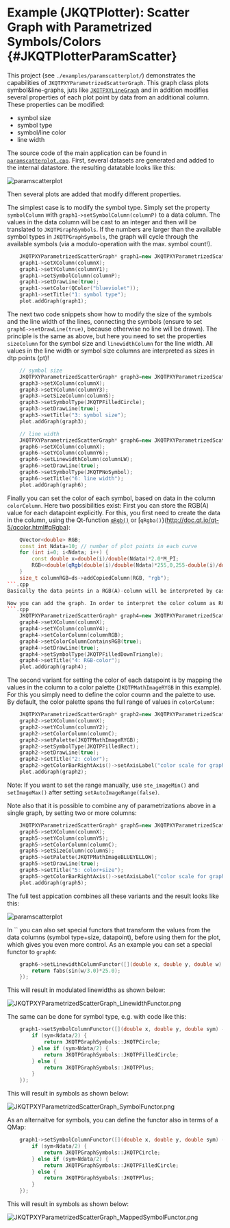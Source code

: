 # Example (JKQTPlotter): Scatter Graph with Parametrized Symbols/Colors {#JKQTPlotterParamScatter}
This project (see `./examples/paramscatterplot/`) demonstrates the capabilities of `JKQTPXYParametrizedScatterGraph`. This graph class plots symbol&line-graphs, juts like [`JKQTPXYLineGraph`](https://github.com/jkriege2/JKQtPlotter/tree/master/examples/symbols_and_styles/) and in addition modifies several properties of each plot point by data from an additional column. These properties can be modified:
- symbol size
- symbol type
- symbol/line color
- line width

The source code of the main application can be found in  [`paramscatterplot.cpp`](https://github.com/jkriege2/JKQtPlotter/tree/master/examples/paramscatterplot/paramscatterplot.cpp). First, several datasets are generated and added to the internal datastore. the resulting datatable looks like this:

![paramscatterplot](https://raw.githubusercontent.com/jkriege2/JKQtPlotter/master/screenshots/paramscatterplot_datatable.png)

Then several plots are added that modify different properties.

The simplest case is to modify the symbol type. Simply set the property `symbolColumn` with `graph1->setSymbolColumn(columnP)` to a data column. The values in the data column will be cast to an integer and then will be translated to `JKQTPGraphSymbols`. If the numbers are larger than the available symbol types in `JKQTPGraphSymbols`, the graph will cycle through the available symbols (via a modulo-operation with the max. symbol count!).
```.cpp
	JKQTPXYParametrizedScatterGraph* graph1=new JKQTPXYParametrizedScatterGraph(&plot);
    graph1->setXColumn(columnX);
    graph1->setYColumn(columnY1);
    graph1->setSymbolColumn(columnP);
    graph1->setDrawLine(true);
    graph1->setColor(QColor("blueviolet"));
    graph1->setTitle("1: symbol type");
    plot.addGraph(graph1);
```


The next two code snippets show how to modify the size of the symbols and the line width of the lines, connecting the symbols (ensure to set `graph6->setDrawLine(true)`, because otherwise no line will be drawn). The principle is the same as above, but here you need to set the properties `sizeColumn` for the symbol size and `linewidthColumn` for the line width. All values in the line width or symbol size columns are interpreted as sizes in dtp points (pt)!
```.cpp
    // symbol size
    JKQTPXYParametrizedScatterGraph* graph3=new JKQTPXYParametrizedScatterGraph(&plot);
    graph3->setXColumn(columnX);
    graph3->setYColumn(columnY3);
    graph3->setSizeColumn(columnS);
    graph3->setSymbolType(JKQTPFilledCircle);
    graph3->setDrawLine(true);
    graph3->setTitle("3: symbol size");
    plot.addGraph(graph3);

	// line width
    JKQTPXYParametrizedScatterGraph* graph6=new JKQTPXYParametrizedScatterGraph(&plot);
    graph6->setXColumn(columnX);
    graph6->setYColumn(columnY6);
    graph6->setLinewidthColumn(columnLW);
    graph6->setDrawLine(true);
    graph6->setSymbolType(JKQTPNoSymbol);
    graph6->setTitle("6: line width");
    plot.addGraph(graph6);
```


Finally you can set the color of each symbol, based on data in the column `colorColumn`. Here two possibilities exist: First you can store the RGB(A) value for each datapoint explicitly. For this, you first need to create the data in the column, using the Qt-function [`qRgb()`](http://doc.qt.io/qt-5/qcolor.html#qRgb) or [`qRgba()`}(http://doc.qt.io/qt-5/qcolor.html#qRgba):
```.cpp
    QVector<double> RGB;
    const int Ndata=10; // number of plot points in each curve
    for (int i=0; i<Ndata; i++) {
        const double x=double(i)/double(Ndata)*2.0*M_PI;
        RGB<<double(qRgb(double(i)/double(Ndata)*255,0,255-double(i)/double(Ndata)*255));
    }
    size_t columnRGB=ds->addCopiedColumn(RGB, "rgb");
```.cpp
Basically the data points in a RGB(A)-column will be interpreted by castig them to [`QRgb`](http://doc.qt.io/qt-5/qcolor.html#QRgb-typedef).

Now you can add the graph. In order to interpret the color column as RGB(A)-values, ensure to set `graph4->setColorColumnContainsRGB(true)`:
```.cpp
    JKQTPXYParametrizedScatterGraph* graph4=new JKQTPXYParametrizedScatterGraph(&plot);
    graph4->setXColumn(columnX);
    graph4->setYColumn(columnY4);
    graph4->setColorColumn(columnRGB);
    graph4->setColorColumnContainsRGB(true);
    graph4->setDrawLine(true);
    graph4->setSymbolType(JKQTPFilledDownTriangle);
    graph4->setTitle("4: RGB-color");
    plot.addGraph(graph4);
```

The second variant for setting the color of each datapoint is by mapping the values in the column to a color palette (`JKQTPMathImageRYGB` in this example). For this you simply need to define the color coumn and the palette to use. By default, the color palette spans the full range of values in `colorColumn`:
```.cpp
    JKQTPXYParametrizedScatterGraph* graph2=new JKQTPXYParametrizedScatterGraph(&plot);
    graph2->setXColumn(columnX);
    graph2->setYColumn(columnY2);
    graph2->setColorColumn(columnC);
    graph2->setPalette(JKQTPMathImageRYGB);
    graph2->setSymbolType(JKQTPFilledRect);
    graph2->setDrawLine(true);
    graph2->setTitle("2: color");
    graph2->getColorBarRightAxis()->setAxisLabel("color scale for graph2");
    plot.addGraph(graph2);
```
Note: If you want to set the range manually, use `ste_imageMin()` and `setImageMax()` after setting `setAutoImageRange(false)`.


Note also that it is possible to combine any of parametrizations above in a single graph, by setting two or more columns:
```.cpp
    JKQTPXYParametrizedScatterGraph* graph5=new JKQTPXYParametrizedScatterGraph(&plot);
    graph5->setXColumn(columnX);
    graph5->setYColumn(columnY5);
    graph5->setColorColumn(columnC);
    graph5->setSizeColumn(columnS);
    graph5->setPalette(JKQTPMathImageBLUEYELLOW);
    graph5->setDrawLine(true);
    graph5->setTitle("5: color+size");
    graph5->getColorBarRightAxis()->setAxisLabel("color scale for graph5");
    plot.addGraph(graph5);
```


The full test appication combines all these variants and the result looks like this:

![paramscatterplot](https://raw.githubusercontent.com/jkriege2/JKQtPlotter/master/screenshots/paramscatterplot.png)


In `` you can also set special functors that transform the values from the data columns (symbol type+size, datapoint), before using them for the plot, which gives you even more control. As an example you can set a special functor to `graph6`:

```.cpp
    graph6->setLinewidthColumnFunctor([](double x, double y, double w) {
        return fabs(sin(w/3.0)*25.0);
    });
```

This will result in modulated linewidths as shown below:

![JKQTPXYParametrizedScatterGraph_LinewidthFunctor.png](https://raw.githubusercontent.com/jkriege2/JKQtPlotter/master/doc/images/JKQTPXYParametrizedScatterGraph_LinewidthFunctor.png)


The same can be done for symbol type, e.g. with code like this:

```.cpp
    graph1->setSymbolColumnFunctor([](double x, double y, double sym) -> JKQTPGraphSymbols {
        if (sym<Ndata/2) {
            return JKQTPGraphSymbols::JKQTPCircle;
        } else if (sym>Ndata/2) {
            return JKQTPGraphSymbols::JKQTPFilledCircle;
        } else {
            return JKQTPGraphSymbols::JKQTPPlus;
        }
    });
```


This will result in symbols as shown below:

![JKQTPXYParametrizedScatterGraph_SymbolFunctor.png](https://raw.githubusercontent.com/jkriege2/JKQtPlotter/master/doc/images/JKQTPXYParametrizedScatterGraph_SymbolFunctor.png)

As an alternaitve for symbols, you can define the functor also in terms of a QMap:

```.cpp
    graph1->setSymbolColumnFunctor([](double x, double y, double sym) -> JKQTPGraphSymbols {
        if (sym<Ndata/2) {
            return JKQTPGraphSymbols::JKQTPCircle;
        } else if (sym>Ndata/2) {
            return JKQTPGraphSymbols::JKQTPFilledCircle;
        } else {
            return JKQTPGraphSymbols::JKQTPPlus;
        }
    });
```

This will result in symbols as shown below:

![JKQTPXYParametrizedScatterGraph_MappedSymbolFunctor.png](https://raw.githubusercontent.com/jkriege2/JKQtPlotter/master/doc/images/JKQTPXYParametrizedScatterGraph_MappedSymbolFunctor.png)

